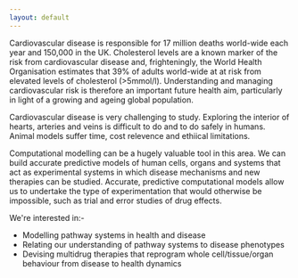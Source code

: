 ```yaml
---
layout: default
---
```


Cardiovascular disease is responsible for 17 million deaths world-wide each year and 150,000 in the UK.  Cholesterol levels are a known marker of the risk from cardiovascular disease and, frighteningly, the World Health Organisation estimates that 39% of adults world-wide at at risk from elevated levels of cholesterol (>5mmol/l).  Understanding and managing cardiovascular risk is therefore an important future health aim, particularly in light of a growing and ageing global population.

Cardiovascular disease is very challenging to study.  Exploring the interior of hearts, arteries and veins is difficult to do and to do safely in humans.  Animal models suffer time, cost relevence and ethiical limitations.

Computational modelling can be a hugely valuable tool in this area.  We can build accurate predictive models of human cells, organs and systems that act as experimental systems in which disease mechanisms and new therapies can be studied.  Accurate, predictive computational models allow us to undertake the type of experimentation that would otherwise be impossible, such as trial and error studies of drug effects.

We're interested in:-
* Modelling pathway systems in health and disease
* Relating our understanding of pathway systems to disease phenotypes
* Devising multidrug therapies that reprogram whole cell/tissue/organ behaviour from disease to health dynamics
